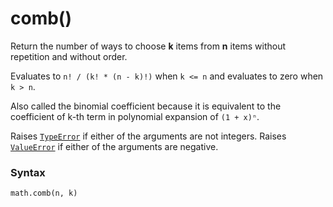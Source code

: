 # comb()

Return the number of ways to choose **k** items from **n** items without repetition and without order.

Evaluates to `n! / (k! * (n - k)!)` when `k <= n` and evaluates to zero when `k > n`.

Also called the binomial coefficient because it is equivalent to the coefficient of k-th term in polynomial expansion of `(1 + x)ⁿ`.

Raises [`TypeError`](/exceptions/TypeError.md) if either of the arguments are not integers. Raises [`ValueError`](/exceptions/ValueError.md) if either of the arguments are negative.

### Syntax

```python
math.comb(n, k)
```